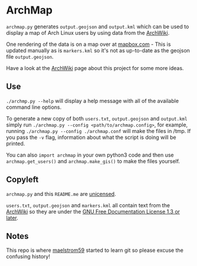 ArchMap
=======

`archmap.py` generates `output.geojson` and `output.kml` which can be used to display a map of Arch Linux users by using data from the [ArchWiki](https://wiki.archlinux.org/index.php/ArchMap/List).

One rendering of the data is on a map over at [mapbox.com](https://a.tiles.mapbox.com/v3/alux.hclg4eg0/page.html?secure=1#4/39.63/-104.91) - This is updated manually as is `markers.kml` so it's not as up-to-date as the geojson file `output.geojson`.

Have a look at the [ArchWiki](https://wiki.archlinux.org/index.php/ArchMap) page about this project for some more ideas.


Use
----
`./archmp.py --help` will display a help message with all of the available command line options.

To generate a new copy of both `users.txt`, `output.geojson` and `output.kml` simply run `./archmap.py --config <path/to/archmap.config>`, for example, running `./archmap.py --config ./archmap.conf` will make the files in /tmp.
If you pass the `-v` flag, information about what the script is doing will be printed.

You can also `import archmap` in your own python3 code and then use `archmap.get_users()` and `archmap.make_gis()` to make the files yourself.


Copyleft
--------
`archmap.py` and this `README.me` are [unicensed](http://unlicense.org/).

`users.txt`, `output.geojson` and `markers.kml` all contain text from the [ArchWiki](https://wiki.archlinux.org/index.php/ArchMap/List) so they are under the [GNU Free Documentation License 1.3 or later](http://www.gnu.org/copyleft/fdl.html).


Notes
-----
This repo is where [maelstrom59](https://github.com/maelstrom59) started to learn git so please excuse the confusing history!
